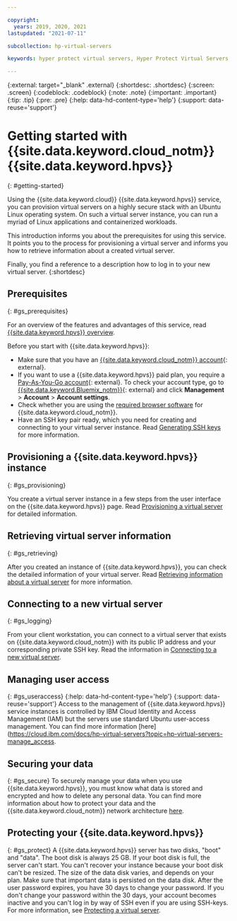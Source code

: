 ```yaml
---

copyright:
  years: 2019, 2020, 2021
lastupdated: "2021-07-11"

subcollection: hp-virtual-servers

keywords: hyper protect virtual servers, Hyper Protect Virtual Servers, getting started

---
```


{:external: target="_blank" .external}
{:shortdesc: .shortdesc}
{:screen: .screen}
{:codeblock: .codeblock}
{:note: .note}
{:important: .important}
{:tip: .tip}
{:pre: .pre}
{:help: data-hd-content-type='help'}
{:support: data-reuse='support'}

# Getting started with  {{site.data.keyword.cloud_notm}} {{site.data.keyword.hpvs}}
{: #getting-started}

Using the {{site.data.keyword.cloud}} {{site.data.keyword.hpvs}} service, you can provision virtual servers on a highly secure stack with an Ubuntu Linux operating system. On such a virtual server instance, you can run a myriad of Linux applications and containerized workloads.

This introduction informs you about the prerequisites for using this service. It points you to the process for provisioning a virtual server and informs you how to retrieve information about a created virtual server.

Finally, you find a reference to a description how to log in to your new virtual server.
{:shortdesc}


## Prerequisites
{: #gs_prerequisites}

For an overview of the features and advantages of this service, read [{{site.data.keyword.hpvs}} overview](/docs/services/hp-virtual-servers?topic=hp-virtual-servers-overview).

Before you start with {{site.data.keyword.hpvs}}:
- Make sure that you have an [{{site.data.keyword.cloud_notm}} account](https://cloud.ibm.com/docs/account?topic=account-account-getting-started){: external}.
- If you want to use a {{site.data.keyword.hpvs}} paid plan, you require a [Pay-As-You-Go account](https://cloud.ibm.com/docs/account?topic=account-upgrading-account){: external}. To check your account type, go to [{{site.data.keyword.Bluemix_notm}}](https://cloud.ibm.com/login){: external} and click **Management** > **Account** > **Account settings**.
- Check whether you are using the [required browser software](/docs/overview?topic=overview-prereqs-platform) for {{site.data.keyword.cloud_notm}}.
- Have an SSH key pair ready, which you need for creating and connecting to your virtual server instance. Read [Generating SSH keys](/docs/services/hp-virtual-servers?topic=hp-virtual-servers-generate_ssh) for more information.


## Provisioning a {{site.data.keyword.hpvs}} instance
{: #gs_provisioning}

You create a virtual server instance in a few steps from the user interface on the {{site.data.keyword.hpvs}} page.
Read [Provisioning a virtual server](/docs/services/hp-virtual-servers?topic=hp-virtual-servers-provision) for detailed information.

## Retrieving virtual server information
{: #gs_retrieving}

After you created an instance of {{site.data.keyword.hpvs}}, you can check the detailed information of your virtual server.
Read [Retrieving information about a virtual server](/docs/services/hp-virtual-servers?topic=hp-virtual-servers-retrieve-info-vs) for more information.

## Connecting to a new virtual server
{: #gs_logging}

From your client workstation, you can connect to a virtual server that exists on {{site.data.keyword.cloud_notm}} with its public IP address and your corresponding private SSH key. Read the information in [Connecting to a new virtual server](/docs/services/hp-virtual-servers?topic=hp-virtual-servers-connect_vs).

## Managing user access
{: #gs_useraccess}
{:help: data-hd-content-type='help'}
{:support: data-reuse='support'}
Access to the management of {{site.data.keyword.hpvs}} service instances is controlled by IBM Cloud Identity and Access Management (IAM) but the servers use standard Ubuntu user-access management. You can find more information [here](https://cloud.ibm.com/docs/hp-virtual-servers?topic=hp-virtual-servers-manage_access.

## Securing your data
{: #gs_secure}
To securely manage your data when you use {{site.data.keyword.hpvs}}, you must know what data is stored and encrypted and how to delete any personal data. You can find more information about how to protect your data and the {{site.data.keyword.cloud_notm}} network architecture [here](https://cloud.ibm.com/docs/hp-virtual-servers?topic=hp-virtual-servers-mng-data).

## Protecting your {{site.data.keyword.hpvs}}
{: #gs_protect}
A {{site.data.keyword.hpvs}} server has two disks, "boot" and "data". The boot disk is always 25 GB. If your boot disk is full, the server can't start. You can't recover your instance because your boot disk can't be resized.
The size of the data disk varies, and depends on your plan. Make sure that important data is persisted on the data disk. After the user password expires, you have 30 days to change your password. If you don't change your password within the 30 days, your account becomes inactive and you can't log in by way of SSH even if you are using SSH-keys. For more information, see [Protecting a virtual server](https://cloud.ibm.com/docs/hp-virtual-servers?topic=hp-virtual-servers-protect_vs).
